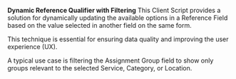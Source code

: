 **Dynamic Reference Qualifier with Filtering**
This Client Script provides a solution for dynamically updating the available options in a Reference Field based on the value selected in another field on the same form.

This technique is essential for ensuring data quality and improving the user experience (UX). 

A typical use case is filtering the Assignment Group field to show only groups relevant to the selected Service, Category, or Location.
